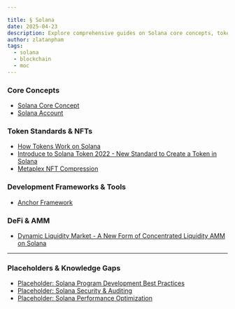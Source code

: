 ```yaml
---

title: § Solana
date: 2025-04-23
description: Explore comprehensive guides on Solana core concepts, token standards, NFTs, development frameworks like Anchor, and DeFi innovations to build and optimize projects on the Solana blockchain.
author: zlatanpham
tags:
  - solana
  - blockchain
  - moc
---
```


### Core Concepts

- [Solana Core Concept](solana-core-concept.md)
- [Solana Account](solana-account.md)

### Token Standards & NFTs

- [How Tokens Work on Solana](how-tokens-work-on-solana.md)
- [Introduce to Solana Token 2022 - New Standard to Create a Token in Solana](introduce-to-solana-token-2022-new-standard-to-create-a-token-in-solana.md)
- [Metaplex NFT Compression](metaplex-nft-compression.md)

### Development Frameworks & Tools

- [Anchor Framework](anchor-framework.md)

### DeFi & AMM

- [Dynamic Liquidity Market - A New Form of Concentrated Liquidity AMM on Solana](dynamic-liquidity-market-a-new-form-of-concentrated-liquidity-amm-on-solana.md)

---

### Placeholders & Knowledge Gaps

- [Placeholder: Solana Program Development Best Practices]()
- [Placeholder: Solana Security & Auditing]()
- [Placeholder: Solana Performance Optimization]()
